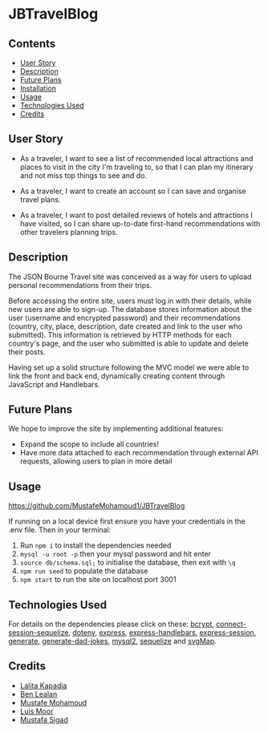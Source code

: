 # JBTravelBlog

## Contents

- [User Story](#user-story)
- [Description](#description)
- [Future Plans](#future-plans)
- [Installation](#installation)
- [Usage](#usage)
- [Technologies Used](#technologies-used)
- [Credits](#credits)

## User Story

* As a traveler, I want to see a list of recommended local attractions and places to visit in the city I'm traveling to, so that I can plan my itinerary and not miss top things to see and do.

* As a traveler, I want to create an account so I can save and organise travel plans.

* As a traveler, I want to post detailed reviews of hotels and attractions I have visited, so I can share up-to-date first-hand recommendations with other travelers planning trips.

## Description

The JSON Bourne Travel site was conceived as a way for users to upload personal recommendations from their trips.  

Before accessing the entire site, users must log in with their details, while new users are able to sign-up. The database stores information about the user (username and encrypted password) and their recommendations (country, city, place, description, date created and link to the user who submitted). This information is retrieved by HTTP methods for each country's page, and the user who submitted is able to update and delete their posts.  

Having set up a solid structure following the MVC model we were able to link the front and back end, dynamically creating content through JavaScript and Handlebars.  

## Future Plans

We hope to improve the site by implementing additional features:
- Expand the scope to include all countries!
- Have more data attached to each recommendation through external API requests, allowing users to plan in more detail

## Usage

<!-- Link to heroku -->

https://github.com/MustafeMohamoud1/JBTravelBlog  

If running on a local device first ensure you have your credentials in the .env file. Then in your terminal:
1. Run `npm i` to install the dependencies needed
2. `mysql -u root -p` then your mysql password and hit enter
3. `source db/schema.sql;` to initialise the database, then exit with `\q`
4. `npm run seed` to populate the database
5. `npm start` to run the site on localhost port 3001

## Technologies Used

For details on the dependencies please click on these: [bcrypt](https://www.npmjs.com/package/bcrypt), [connect-session-sequelize](https://www.npmjs.com/package/connect-session-sequelize), [dotenv](https://www.npmjs.com/package/dotenv), [express](https://www.npmjs.com/package/express), [express-handlebars](https://www.npmjs.com/package/express-handlebars), [express-session](https://www.npmjs.com/package/express-session), [generate](https://www.npmjs.com/package/generate), [generate-dad-jokes](https://www.npmjs.com/package/generate-dad-jokes), [mysql2](https://www.npmjs.com/package/mysql2), [sequelize](https://www.npmjs.com/package/sequelize) and [svgMap](https://github.com/StephanWagner/svgMap).

## Credits

- [Lalita Kapadia](https://github.com/lalitakapadia)
- [Ben Lealan](https://github.com/BLealan)
- [Mustafe Mohamoud](https://github.com/MustafeMohamoud1)
- [Luis Moor](https://github.com/LuisM1874)
- [Mustafa Sigad](https://github.com/mustafasigad)